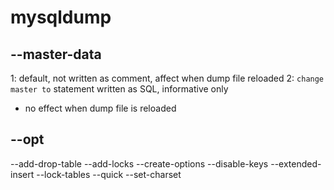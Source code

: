 # mysqldump
## --master-data
1: default, not written as comment, affect when dump file reloaded
2: `change master to` statement written as SQL, informative only
  - no effect when dump file is reloaded

## --opt
--add-drop-table --add-locks --create-options --disable-keys --extended-insert --lock-tables --quick --set-charset










